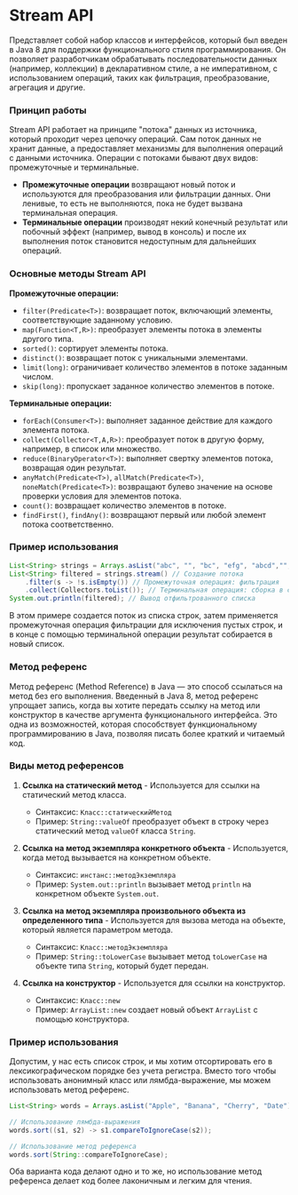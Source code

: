 # Stream API 
Представляет собой набор классов и интерфейсов, который был введен в Java 8 для поддержки функционального стиля программирования. 
Он позволяет разработчикам обрабатывать последовательности данных (например, коллекции) в декларативном стиле, а не императивном, 
с использованием операций, таких как фильтрация, преобразование, агрегация и другие.

### Принцип работы

Stream API работает на принципе "потока" данных из источника, который проходит через цепочку операций. Сам поток данных не хранит данные, а предоставляет механизмы для выполнения операций с данными источника. Операции с потоками бывают двух видов: промежуточные и терминальные.

- **Промежуточные операции** возвращают новый поток и используются для преобразования или фильтрации данных. Они ленивые, то есть не выполняются, пока не будет вызвана терминальная операция.
- **Терминальные операции** производят некий конечный результат или побочный эффект (например, вывод в консоль) и после их выполнения поток становится недоступным для дальнейших операций.

### Основные методы Stream API

**Промежуточные операции:**

- `filter(Predicate<T>)`: возвращает поток, включающий элементы, соответствующие заданному условию.
- `map(Function<T,R>)`: преобразует элементы потока в элементы другого типа.
- `sorted()`: сортирует элементы потока.
- `distinct()`: возвращает поток с уникальными элементами.
- `limit(long)`: ограничивает количество элементов в потоке заданным числом.
- `skip(long)`: пропускает заданное количество элементов в потоке.

**Терминальные операции:**

- `forEach(Consumer<T>)`: выполняет заданное действие для каждого элемента потока.
- `collect(Collector<T,A,R>)`: преобразует поток в другую форму, например, в список или множество.
- `reduce(BinaryOperator<T>)`: выполняет свертку элементов потока, возвращая один результат.
- `anyMatch(Predicate<T>)`, `allMatch(Predicate<T>)`, `noneMatch(Predicate<T>)`: возвращают булево значение на основе проверки условия для элементов потока.
- `count()`: возвращает количество элементов в потоке.
- `findFirst()`, `findAny()`: возвращают первый или любой элемент потока соответственно.

### Пример использования

```java
List<String> strings = Arrays.asList("abc", "", "bc", "efg", "abcd","", "jkl");
List<String> filtered = strings.stream() // Создание потока
    .filter(s -> !s.isEmpty()) // Промежуточная операция: фильтрация
    .collect(Collectors.toList()); // Терминальная операция: сборка в список
System.out.println(filtered); // Вывод отфильтрованного списка
```

В этом примере создается поток из списка строк, затем применяется промежуточная операция фильтрации для исключения пустых строк, и в конце с помощью терминальной операции результат собирается в новый список.


### Метод референс

Метод референс (Method Reference) в Java — это способ ссылаться на метод без его выполнения. Введенный в Java 8, метод референс упрощает запись, когда вы хотите передать ссылку на метод или конструктор в качестве аргумента функционального интерфейса. Это одна из возможностей, которая способствует функциональному программированию в Java, позволяя писать более краткий и читаемый код.

### Виды метод референсов

1. **Ссылка на статический метод** - Используется для ссылки на статический метод класса.
    - Синтаксис: `Класс::статическийМетод`
    - Пример: `String::valueOf` преобразует объект в строку через статический метод `valueOf` класса `String`.

2. **Ссылка на метод экземпляра конкретного объекта** - Используется, когда метод вызывается на конкретном объекте.
    - Синтаксис: `инстанс::методЭкземпляра`
    - Пример: `System.out::println` вызывает метод `println` на конкретном объекте `System.out`.

3. **Ссылка на метод экземпляра произвольного объекта из определенного типа** - Используется для вызова метода на объекте, который является параметром метода.
    - Синтаксис: `Класс::методЭкземпляра`
    - Пример: `String::toLowerCase` вызывает метод `toLowerCase` на объекте типа `String`, который будет передан.

4. **Ссылка на конструктор** - Используется для ссылки на конструктор.
    - Синтаксис: `Класс::new`
    - Пример: `ArrayList::new` создает новый объект `ArrayList` с помощью конструктора.

### Пример использования

Допустим, у нас есть список строк, и мы хотим отсортировать его в лексикографическом порядке без учета регистра. Вместо того чтобы использовать анонимный класс или лямбда-выражение, мы можем использовать метод референс.

```java
List<String> words = Arrays.asList("Apple", "Banana", "Cherry", "Date");

// Использование лямбда-выражения
words.sort((s1, s2) -> s1.compareToIgnoreCase(s2));

// Использование метод референса
words.sort(String::compareToIgnoreCase);
```

Оба варианта кода делают одно и то же, но использование метод референса делает код более лаконичным и легким для чтения.


